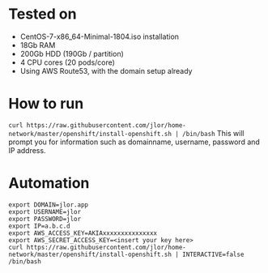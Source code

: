 # Tested on
- CentOS-7-x86_64-Minimal-1804.iso installation
- 18Gb RAM
- 200Gb HDD (190Gb / partition)
- 4 CPU cores (20 pods/core)
- Using AWS Route53, with the domain setup already

# How to run
`curl https://raw.githubusercontent.com/jlor/home-network/master/openshift/install-openshift.sh | /bin/bash`
This will prompt you for information such as domainname, username, password and IP address.

# Automation
```
export DOMAIN=jlor.app
export USERNAME=jlor
export PASSWORD=jlor
export IP=a.b.c.d
export AWS_ACCESS_KEY=AKIAxxxxxxxxxxxxxxx
export AWS_SECRET_ACCESS_KEY=<insert your key here>
curl https://raw.githubusercontent.com/jlor/home-network/master/openshift/install-openshift.sh | INTERACTIVE=false /bin/bash
```
